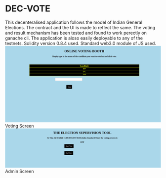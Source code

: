 # DEC-VOTE
This decenteralised application follows the model of Indian General Elections. The contract and the UI is made to reflect the same. The voting and result mechanism has been tested and found to work perectly on ganache cli. The application is aloso easily deployable to any of the testnets.
Solidity version 0.8.4 used.
Standard web3.0 module of JS used.
![Voting screen](/SS1.png)
Voting Screen
![Admin screen](/SS2.png)
Admin Screen

